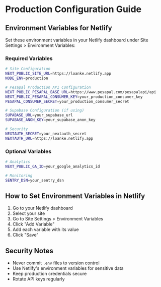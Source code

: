 # Production Configuration Guide

## Environment Variables for Netlify

Set these environment variables in your Netlify dashboard under Site Settings > Environment Variables:

### Required Variables

```bash
# Site Configuration
NEXT_PUBLIC_SITE_URL=https://loanke.netlify.app
NODE_ENV=production

# Pesapal Production API Configuration
NEXT_PUBLIC_PESAPAL_BASE_URL=https://www.pesapal.com/pesapalapi/api
NEXT_PUBLIC_PESAPAL_CONSUMER_KEY=your_production_consumer_key
PESAPAL_CONSUMER_SECRET=your_production_consumer_secret

# Supabase Configuration (if using)
SUPABASE_URL=your_supabase_url
SUPABASE_ANON_KEY=your_supabase_anon_key

# Security
NEXTAUTH_SECRET=your_nextauth_secret
NEXTAUTH_URL=https://loanke.netlify.app
```

### Optional Variables

```bash
# Analytics
NEXT_PUBLIC_GA_ID=your_google_analytics_id

# Monitoring
SENTRY_DSN=your_sentry_dsn
```

## How to Set Environment Variables in Netlify

1. Go to your Netlify dashboard
2. Select your site
3. Go to Site Settings > Environment Variables
4. Click "Add Variable"
5. Add each variable with its value
6. Click "Save"

## Security Notes

- Never commit `.env` files to version control
- Use Netlify's environment variables for sensitive data
- Keep production credentials secure
- Rotate API keys regularly
